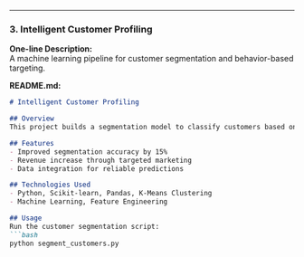 ---

### 3. **Intelligent Customer Profiling**  
**One-line Description:**  
A machine learning pipeline for customer segmentation and behavior-based targeting.  

**README.md:**  
```markdown
# Intelligent Customer Profiling

## Overview
This project builds a segmentation model to classify customers based on purchasing behavior. It uses advanced feature engineering and predictive modeling.

## Features
- Improved segmentation accuracy by 15%
- Revenue increase through targeted marketing
- Data integration for reliable predictions

## Technologies Used
- Python, Scikit-learn, Pandas, K-Means Clustering
- Machine Learning, Feature Engineering

## Usage
Run the customer segmentation script:
```bash
python segment_customers.py
